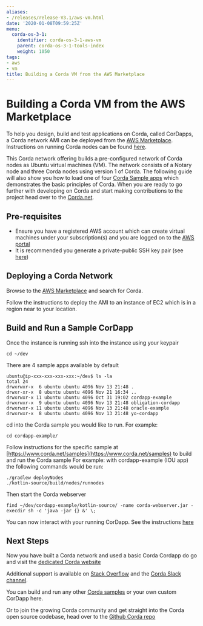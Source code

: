 ```yaml
---
aliases:
- /releases/release-V3.1/aws-vm.html
date: '2020-01-08T09:59:25Z'
menu:
  corda-os-3-1:
    identifier: corda-os-3-1-aws-vm
    parent: corda-os-3-1-tools-index
    weight: 1050
tags:
- aws
- vm
title: Building a Corda VM from the AWS Marketplace
---
```



# Building a Corda VM from the AWS Marketplace

To help you design, build and test applications on Corda, called CorDapps, a Corda network AMI can be deployed from the [AWS Marketplace](https://aws.amazon.com/marketplace/pp/B077PG9SP5). Instructions on running Corda nodes can be found [here](https://docs.corda.net/deploying-a-node.html).

This Corda network offering builds a pre-configured network of Corda nodes as Ubuntu virtual machines (VM). The network consists of a Notary node and three Corda nodes using version 1 of Corda. The following guide will also show you how to load one of four [Corda Sample apps](https://www.corda.net/samples) which demonstrates the basic principles of Corda. When you are ready to go further with developing on Corda and start making contributions to the project head over to the [Corda.net](https://www.corda.net/).


## Pre-requisites


* Ensure you have a registered AWS account which can create virtual machines under your subscription(s) and you are logged on to the [AWS portal](https://console.aws.amazon.com)
* It is recommended you generate a private-public SSH key pair (see [here](https://www.digitalocean.com/community/tutorials/how-to-set-up-ssh-keys--2/))


## Deploying a Corda Network

Browse to the [AWS Marketplace](https://aws.amazon.com/marketplace) and search for Corda.

Follow the instructions to deploy the AMI to an instance of EC2 which is in a region near to your location.


## Build and Run a Sample CorDapp

Once the instance is running ssh into the instance using your keypair

```shell
cd ~/dev
```

There are 4 sample apps available by default

```shell
ubuntu@ip-xxx-xxx-xxx-xxx:~/dev$ ls -la
total 24
drwxrwxr-x  6 ubuntu ubuntu 4096 Nov 13 21:48 .
drwxr-xr-x  8 ubuntu ubuntu 4096 Nov 21 16:34 ..
drwxrwxr-x 11 ubuntu ubuntu 4096 Oct 31 19:02 cordapp-example
drwxrwxr-x  9 ubuntu ubuntu 4096 Nov 13 21:48 obligation-cordapp
drwxrwxr-x 11 ubuntu ubuntu 4096 Nov 13 21:48 oracle-example
drwxrwxr-x  8 ubuntu ubuntu 4096 Nov 13 21:48 yo-cordapp
```

cd into the Corda sample you would like to run. For example:

```shell
cd cordapp-example/
```

Follow instructions for the specific sample at [https://www.corda.net/samples](https://www.corda.net/samples) to build and run the Corda sample
For example: with cordapp-example (IOU app) the following commands would be run:

```shell
./gradlew deployNodes
./kotlin-source/build/nodes/runnodes
```

Then start the Corda webserver

```shell
find ~/dev/cordapp-example/kotlin-source/ -name corda-webserver.jar -execdir sh -c 'java -jar {} &' \;
```

You can now interact with your running CorDapp. See the instructions [here](https://docs.corda.net/tutorial-cordapp.html#via-http)


## Next Steps

Now you have built a Corda network and used a basic Corda Cordapp do go and visit the [dedicated Corda website](https://www.corda.net)

Additional support is available on [Stack Overflow](https://stackoverflow.com/questions/tagged/corda) and the [Corda Slack channel](https://slack.corda.net/).

You can build and run any other [Corda samples](https://www.corda.net/samples) or your own custom CorDapp here.

Or to join the growing Corda community and get straight into the Corda open source codebase, head over to the [Github Corda repo](https://www.github.com/corda)

